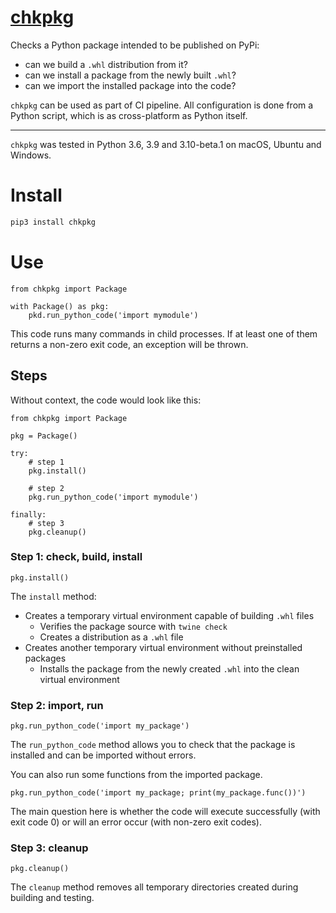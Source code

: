 # [chkpkg](https://github.com/rtmigo/chkpkg_py#readme)

Checks a Python package intended to be published on PyPi: 
- can we build a `.whl` distribution from it?
- сan we install a package from the newly built `.whl`? 
- can we import the installed package into the code?

`chkpkg` can be used as part of CI pipeline. All configuration is done from 
a Python script, which is as cross-platform as Python itself.


---

`chkpkg` was tested in Python 3.6, 3.9 and 3.10-beta.1 on macOS, Ubuntu and Windows.

# Install

``` bash
pip3 install chkpkg
```

# Use

``` python3
from chkpkg import Package

with Package() as pkg:
    pkd.run_python_code('import mymodule')
```

This code runs many commands in child processes. If at least one of them 
returns a non-zero exit code, an exception will be thrown.

## Steps

Without context, the code would look like this:

``` python3
from chkpkg import Package

pkg = Package()

try:
    # step 1
    pkg.install()
    
    # step 2   
    pkg.run_python_code('import mymodule')

finally:
    # step 3
    pkg.cleanup()    
```

### Step 1: check, build, install

``` python3
pkg.install()
```

The `install` method:

- Creates a temporary virtual environment capable of building `.whl` files
  - Verifies the package source with `twine check`
  - Creates a distribution as a `.whl` file
- Creates another temporary virtual environment without preinstalled packages
  - Installs the package from the newly created `.whl` into the clean virtual
  environment
  
### Step 2: import, run

``` python3
pkg.run_python_code('import my_package')
```

The `run_python_code` method allows you to check that the package is installed
and can be imported without errors.

You can also run some functions from the imported package. 

``` python3
pkg.run_python_code('import my_package; print(my_package.func())')
```

The main question here is whether the code will execute successfully (with exit code 0) or will an error occur (with non-zero exit codes).

### Step 3: cleanup

``` python3
pkg.cleanup()
```

The `cleanup` method removes all temporary directories created during building
and testing.


